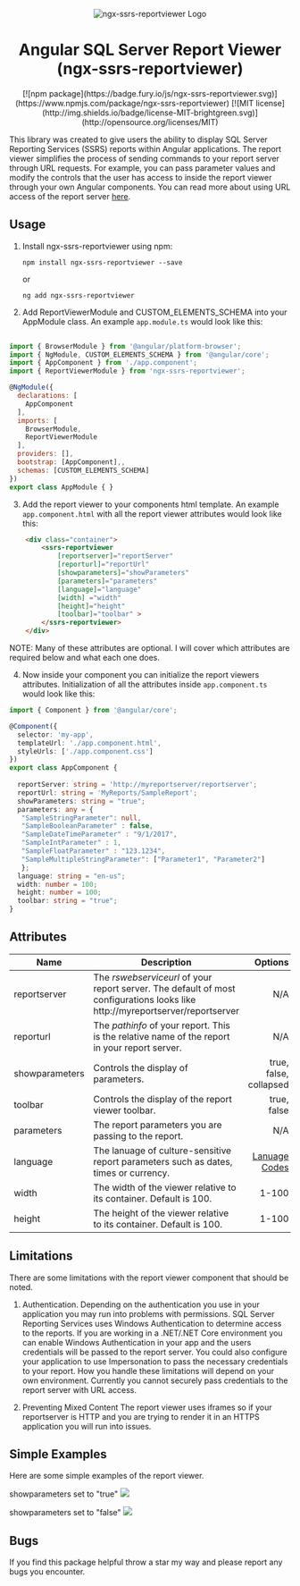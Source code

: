 <p align="center">
  <img src="images/ssrslogo.png" alt="ngx-ssrs-reportviewer Logo">
</p>

<h1 align="center">Angular SQL Server Report Viewer (ngx-ssrs-reportviewer)</h1>

<p align="center">
[![npm package](https://badge.fury.io/js/ngx-ssrs-reportviewer.svg)](https://www.npmjs.com/package/ngx-ssrs-reportviewer)
[![MIT license](http://img.shields.io/badge/license-MIT-brightgreen.svg)](http://opensource.org/licenses/MIT)
</p>


This library was created to give users the ability to display SQL Server Reporting Services (SSRS) reports within Angular applications.  The report viewer simplifies the process of sending commands to your report server through URL requests.  For example, you can pass parameter values and modify the controls that the user has access to inside the report viewer through your own Angular components.  You can read more about using URL access of the report server [here](https://docs.microsoft.com/en-us/sql/reporting-services/url-access-ssrs).

## Usage


1. Install ngx-ssrs-reportviewer using npm:

    ``` npm install ngx-ssrs-reportviewer --save ```

    or

    ```ng add ngx-ssrs-reportviewer```

2. Add ReportViewerModule and CUSTOM_ELEMENTS_SCHEMA into your AppModule class. An example `app.module.ts` would look like this:

```javascript
    
import { BrowserModule } from '@angular/platform-browser';
import { NgModule, CUSTOM_ELEMENTS_SCHEMA } from '@angular/core';
import { AppComponent } from './app.component';
import { ReportViewerModule } from 'ngx-ssrs-reportviewer';

@NgModule({
  declarations: [
    AppComponent
  ],
  imports: [
    BrowserModule,
    ReportViewerModule
  ],
  providers: [],
  bootstrap: [AppComponent],,
  schemas: [CUSTOM_ELEMENTS_SCHEMA]
})
export class AppModule { }

```

3. Add the report viewer to your components html template. An example `app.component.html` with all the report viewer attributes would look like this: 

```html
    <div class="container">
        <ssrs-reportviewer
            [reportserver]="reportServer"
            [reporturl]="reportUrl"
            [showparameters]="showParameters" 
            [parameters]="parameters" 
            [language]="language" 
            [width] ="width" 
            [height]="height" 
            [toolbar]="toolbar" >
        </ssrs-reportviewer>
    </div>
```
NOTE: Many of these attributes are optional. I will cover which attributes are required below and what each one does.

4. Now inside your component you can initialize the report viewers attributes. Initialization of all the attributes inside `app.component.ts` would look like this:

```typescript
import { Component } from '@angular/core';

@Component({
  selector: 'my-app',
  templateUrl: './app.component.html',
  styleUrls: ['./app.component.css']
})
export class AppComponent {
 
  reportServer: string = 'http://myreportserver/reportserver';
  reportUrl: string = 'MyReports/SampleReport';
  showParameters: string = "true"; 
  parameters: any = {
   "SampleStringParameter": null,
   "SampleBooleanParameter" : false,
   "SampleDateTimeParameter" : "9/1/2017",
   "SampleIntParameter" : 1,
   "SampleFloatParameter" : "123.1234",
   "SampleMultipleStringParameter": ["Parameter1", "Parameter2"]
   };
  language: string = "en-us";
  width: number = 100;
  height: number = 100;
  toolbar: string = "true";
}
```

## Attributes

| Name          | Description   | Options | Required |
| ------------- |-------------| -----:|-----:|
| reportserver  | The *rswebserviceurl* of your report server.  The default of most configurations looks like http://myreportserver/reportserver | N/A | Yes |
| reporturl      | The *pathinfo* of your report.  This is the relative name of the report in your report server.       |   N/A | Yes |
| showparameters | Controls the display of parameters.      |  true, false, collapsed   | No |
| toolbar | Controls the display of the report viewer toolbar.  |  true, false   | No |
| parameters | The report parameters you are passing to the report.     |  N/A   | No |
| language | The lanuage of culture-sensitive report parameters such as dates, times or currency.     |  [Lanuage Codes](https://msdn.microsoft.com/en-us/library/ms533052(v=vs.85).aspx)  | No |
| width | The width of the viewer relative to its container.  Default is 100.  | 1-100  | No |
| height | The height of the viewer relative to its container.  Default is 100.  | 1-100  | No |

## Limitations
There are some limitations with the report viewer component that should be noted. 

1. Authentication.
 Depending on the authentication you use in your application you may run into problems with permissions.  SQL Server Reporting Services uses Windows Authentication to determine access to the reports.  If you are working in a .NET/.NET Core environment you can enable Windows Authentication in your app and the users credentials will be passed to the report server.  You could also configure your application to use Impersonation to pass the necessary credentials to your report.  How you handle these limitations will depend on your own environment.  Currently you cannot securely pass credentials to the report server with URL access.

 2. Preventing Mixed Content
  The report viewer uses iframes so if your reportserver is HTTP and you are trying to render it in an HTTPS application you will run into issues.

## Simple Examples
Here are some simple examples of the report viewer.

showparameters set to "true"
<img src="images/toolbar_true.PNG">

showparameters set to "false"
<img src="images/toolbar_false.PNG">

## Bugs
If you find this package helpful throw a star my way and please report any bugs you encounter.